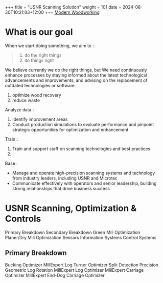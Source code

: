 +++
title = "USNR Scanning Solution"
weight = 101
date = 2024-08-30T10:21:03+12:00
+++
[Modern Woodworking](/books/modern-woodworking/)    

# What is our goal
When we start doing something, we aim to :  
> 1. do the right things
> 2. do things right

We believe currently we do the right things, but We need continuously enhance processes by staying informed about the latest technological advancements and improvements, and advising on the replacement of outdated technologies or software.

1. optimize wood recovery  
2. reduce waste  

Analyze data :  
1. identify improvement areas
2. Conduct production simulations to evaluate performance and pinpoint strategic opportunities for optimization and enhancement

Train :  
1. Train and support staff on scanning technologies and best practices
2. 


Base : 
* Manage and operate high-precision scanning systems and technology from industry leaders, including USNR and Microtec
* Communicate effectively with operators and senior leadership, building strong relationships that drive business success




# USNR Scanning, Optimization & Controls

Primary Breakdown 
Secondary Breakdown
Green Mill Optimization
Planer/Dry Mill Optimization
Sensors
Information Systems
Control Systems


## Primary Breakdown 
Bucking Optimizer
MillExpert Log Turner Optimizer
Split Detection
Precision Geometric Log Rotation
MillExpert Log Optimizer
MillExpert Carriage Optimizer
MillExpert End-Dog Carriage Optimizer